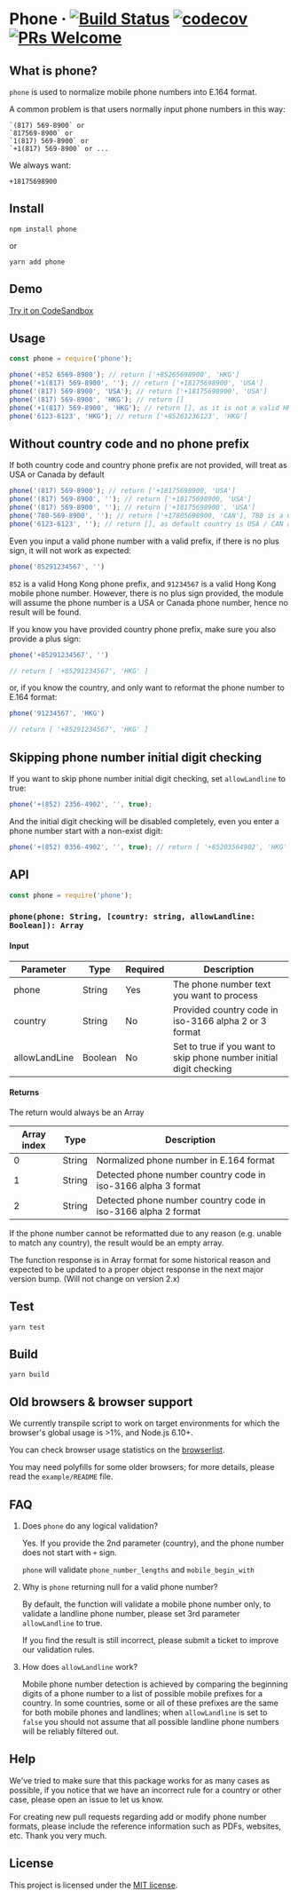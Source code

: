 # Phone &middot; [![Build Status](https://travis-ci.org/AfterShip/phone.svg?branch=v2)](https://travis-ci.org/AfterShip/phone) [![codecov](https://codecov.io/gh/AfterShip/phone/branch/master/graph/badge.svg)](https://codecov.io/gh/AfterShip/phone) [![PRs Welcome](https://img.shields.io/badge/PRs-welcome-brightgreen.svg)](http://makeapullrequest.com)

## What is phone?
`phone` is used to normalize mobile phone numbers into E.164 format.

A common problem is that users normally input phone numbers in this way:

```
`(817) 569-8900` or
`817569-8900` or
`1(817) 569-8900` or
`+1(817) 569-8900` or ...
```

We always want:

```
+18175698900
```

## Install
```
npm install phone
```

or

```
yarn add phone
```

## Demo

[Try it on CodeSandbox](https://codesandbox.io/s/phone-browser-example-react-o5vt5?file=/src/App.js)

## Usage
```javascript
const phone = require('phone');

phone('+852 6569-8900'); // return ['+85265698900', 'HKG']
phone('+1(817) 569-8900', ''); // return ['+18175698900', 'USA']
phone('(817) 569-8900', 'USA'); // return ['+18175698900', 'USA']
phone('(817) 569-8900', 'HKG'); // return []
phone('+1(817) 569-8900', 'HKG'); // return [], as it is not a valid HKG mobile phone number
phone('6123-6123', 'HKG'); // return ['+85261236123', 'HKG']
```

## Without country code and no phone prefix

If both country code and country phone prefix are not provided, will treat as USA or Canada by default 

```javascript
phone('(817) 569-8900'); // return ['+18175698900, 'USA']
phone('(817) 569-8900', ''); // return ['+18175698900, 'USA']
phone('(817) 569-8900', ''); // return ['+18175698900', 'USA']
phone('780-569-8900', ''); // return ['+17805698900, 'CAN'], 780 is a Canada phone prefix
phone('6123-6123', ''); // return [], as default country is USA / CAN and it does not match any result
```

Even you input a valid phone number with a valid prefix, if there is no plus sign, it will not work as expected:

```javascript
phone('85291234567', '')
```

`852` is a valid Hong Kong phone prefix, and `91234567` is a valid Hong Kong mobile phone number.
However, there is no plus sign provided, the module will assume the phone number is a USA or Canada phone number, 
hence no result will be found.   

If you know you have provided country phone prefix, make sure you also provide a plus sign:

```javascript
phone('+85291234567', '')

// return [ '+85291234567', 'HKG' ]
```

or, if you know the country, and only want to reformat the phone number to E.164 format:

```javascript
phone('91234567', 'HKG')

// return [ '+85291234567', 'HKG' ]
```



## Skipping phone number initial digit checking

If you want to skip phone number initial digit checking, set `allowLandline` to true:

```javascript
phone('+(852) 2356-4902', '', true);
```

And the initial digit checking will be disabled completely, even you enter a phone number start with a non-exist digit:

```javascript
phone('+(852) 0356-4902', '', true); // return [ '+85203564902', 'HKG' ], even the phone number start with `0` is not a valid landline phone number
```

## API

```javascript
const phone = require('phone');
```

### `phone(phone: String, [country: string, allowLandline: Boolean]): Array`

#### Input

Parameter | Type | Required | Description
--- | --- | --- | ---
phone | String | Yes | The phone number text you want to process
country | String | No | Provided country code in iso-3166 alpha 2 or 3 format
allowLandLine | Boolean | No | Set to true if you want to skip phone number initial digit checking

#### Returns

The return would always be an Array

Array index | Type | Description
--- | --- | ---
0 | String | Normalized phone number in E.164 format
1 | String | Detected phone number country code in iso-3166 alpha 3 format
2 | String | Detected phone number country code in iso-3166 alpha 2 format

If the phone number cannot be reformatted due to any reason (e.g. unable to match any country), the result would be an empty array.

The function response is in Array format for some historical reason and expected to be updated to a proper object response in the next major version bump. (Will not change on version 2.x)

## Test

```
yarn test
```

## Build

```
yarn build
```

## Old browsers & browser support

We currently transpile script to work on target environments for which the browser's global usage is >1%, and Node.js 6.10+.

You can check browser usage statistics on the [browserlist](http://browserl.ist/?q=%3E1%25).

You may need polyfills for some older browsers; for more details, please read the `example/README` file.


## FAQ

1. Does `phone` do any logical validation?

	Yes. If you provide the 2nd parameter (country), and the phone number does not start with `+` sign.

	`phone` will validate `phone_number_lengths` and `mobile_begin_with`

2. Why is `phone` returning null for a valid phone number?

	By default, the function will validate a mobile phone number only, to validate a landline phone number, please set 3rd parameter `allowLandline` to true.

	If you find the result is still incorrect, please submit a ticket to improve our validation rules.

3. How does `allowLandline` work?
	
	Mobile phone number detection is achieved by comparing the beginning digits of a phone number to a list of possible mobile prefixes for a country. In some countries, some or all of these prefixes are the same for both mobile phones and landlines; when `allowLandline` is set to `false` you should not assume that all possible landline phone numbers will be reliably filtered out.


## Help

We've tried to make sure that this package works for as many cases as possible, if you notice that we have an incorrect rule for a country or other case, please open an issue to let us know.

For creating new pull requests regarding add or modify phone number formats, please include the reference information such as PDFs, websites, etc. Thank you very much. 

## License

This project is licensed under the [MIT license](https://github.com/AfterShip/phone/blob/master/LICENSE).
